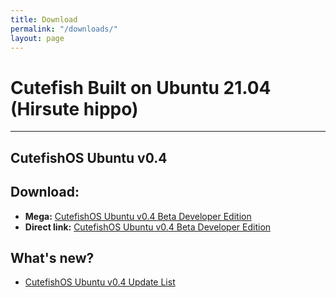 ```yaml
---
title: Download
permalink: "/downloads/"
layout: page
---
```


# Cutefish Built on Ubuntu 21.04 (Hirsute hippo) 

---

## CutefishOS Ubuntu v0.4

## Download:
- **Mega:** [CutefishOS Ubuntu v0.4 Beta Developer Edition](https://bit.ly/3Dcyd7s)
- **Direct link:** [CutefishOS Ubuntu v0.4 Beta Developer Edition](https://bit.ly/3k8k5U3)

## What's new?
- [CutefishOS Ubuntu v0.4 Update List](https://cutefish-ubuntu.github.io/cutefishos-ubuntu-v0-dot-4/)
